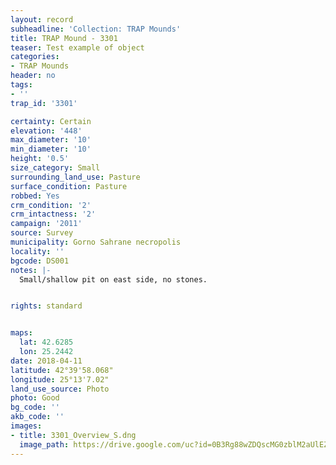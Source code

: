 ```yaml
---
layout: record
subheadline: 'Collection: TRAP Mounds'
title: TRAP Mound - 3301
teaser: Test example of object
categories:
- TRAP Mounds
header: no
tags:
- ''
trap_id: '3301'

certainty: Certain
elevation: '448'
max_diameter: '10'
min_diameter: '10'
height: '0.5'
size_category: Small
surrounding_land_use: Pasture
surface_condition: Pasture
robbed: Yes
crm_condition: '2'
crm_intactness: '2'
campaign: '2011'
source: Survey
municipality: Gorno Sahrane necropolis
locality: ''
bgcode: DS001
notes: |-
  Small/shallow pit on east side, no stones.


rights: standard


maps:
  lat: 42.6285
  lon: 25.2442
date: 2018-04-11
latitude: 42°39'58.068"
longitude: 25°13'7.02"
land_use_source: Photo
photo: Good
bg_code: ''
akb_code: ''
images:
- title: 3301_Overview_S.dng
  image_path: https://drive.google.com/uc?id=0B3Rg88wZDQscMG0zblM2aUlEZ3c
---
```

